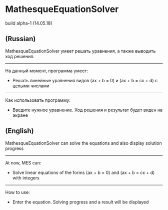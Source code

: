 # MathesqueEquationSolver
build alpha-1 (14.05.18)


**(Russian)**
------------------------

MathesqueEquationSolver умеет решать уравнения, а также выводить ход решения.
***
На данный момент, программа умеет:
* Решать линейные уравнения видов (ax + b = 0) и (ax + b = cx + d) с целыми числами 
***
Как использовать программу:
* Введите нужное уравнение. Ход решения и результат будет виден на экране


**(English)**
----------------------------

MathesqueEquationSolver can solve the equations and also display solution progress 
***
At now, MES can:
* Solve linear equations of the forms (ax + b = 0) and (ax + b = cx + d) with integers 
***
How to use:
* Enter the equation. Solving progress and a result will be displayed
